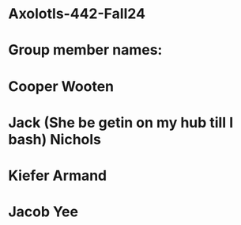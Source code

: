 # Axolotls-442-Fall24
# Group member names:
# Cooper Wooten
# Jack (She be getin on my hub till  I bash) Nichols
# Kiefer Armand
# Jacob Yee

